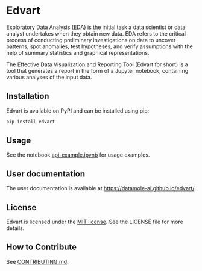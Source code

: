 # Edvart

Exploratory Data Analysis (EDA) is the initial task a data scientist or data
analyst undertakes when they obtain new data. EDA refers to the critical
process of conducting preliminary investigations on data to uncover patterns,
spot anomalies, test hypotheses, and verify assumptions with the help of
summary statistics and graphical representations.

The Effective Data Visualization and Reporting Tool (Edvart for short) is a
tool that generates a report in the form of a Jupyter notebook, containing
various analyses of the input data.

## Installation

Edvart is available on PyPI and can be installed using pip:

```bash
pip install edvart
```

## Usage

See the notebook [api-example.ipynb](api-example.ipynb) for usage examples.

## User documentation

The user documentation is available at https://datamole-ai.github.io/edvart/.

## License

Edvart is licensed under the [MIT
license](https://opensource.org/license/mit/). See the LICENSE file for more
details.

## How to Contribute

See [CONTRIBUTING.md](CONTRIBUTING.md).
